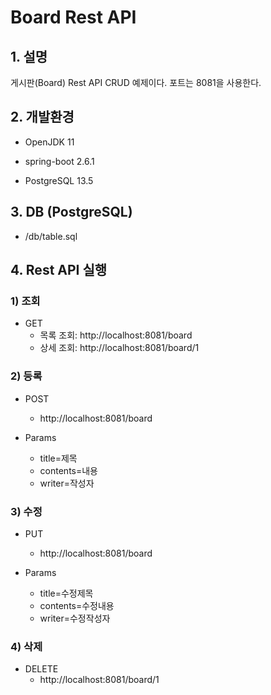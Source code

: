 # Board Rest API

## 1. 설명
게시판(Board) Rest API CRUD 예제이다. 포트는 8081을 사용한다.

## 2. 개발환경

* OpenJDK 11

* spring-boot 2.6.1

* PostgreSQL 13.5

## 3. DB (PostgreSQL)

* /db/table.sql

## 4. Rest API 실행

### 1) 조회

* GET
  - 목록 조회: http://localhost:8081/board
  - 상세 조회: http://localhost:8081/board/1

### 2) 등록

* POST
  - http://localhost:8081/board

* Params
  - title=제목
  - contents=내용
  - writer=작성자

### 3) 수정

* PUT
  - http://localhost:8081/board

* Params
  - title=수정제목
  - contents=수정내용
  - writer=수정작성자

### 4) 삭제

* DELETE
  - http://localhost:8081/board/1

